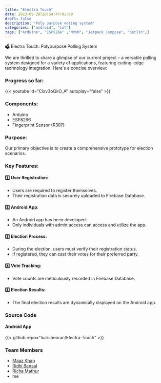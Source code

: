 ```yaml
---
title: "Electra Touch"
date: 2023-09-28T20:54:47+01:00
draft: false
description: "Poly purpose voting system"
categories: ["android", "iot"]
tags: ["Arduino", "ESP8266" ,"MVVM", "Jetpack Compose", "Kotlin",]
---
```


🗳️ Electra Touch: Polypurpose Polling System

We are thrilled to share a glimpse of our current project – a versatile polling system designed for a variety of applications, featuring cutting-edge technology integration. Here's a concise overview:

### Progress so far:
{{< youtube id="Cixv3oQkO_A" autoplay="false" >}}

### Components:
- Arduino
- ESP8266
- Fingerprint Sensor (R307)

### Purpose:
Our primary objective is to create a comprehensive prototype for election scenarios.

### Key Features:

#### 1️⃣ User Registration:

- Users are required to register themselves.
- Their registration data is securely uploaded to Firebase Database.

#### 2️⃣ Android App:

- An Android app has been developed.
- Only individuals with admin access can access and utilize the app.

#### 3️⃣ Election Process:

- During the election, users must verify their registration status.
- If registered, they can cast their votes for their preferred party.

#### 4️⃣ Vote Tracking:

- Vote counts are meticulously recorded in Firebase Database.

#### 5️⃣ Election Results:

- The final election results are dynamically displayed on the Android app.

### Source Code

####  Android App
{{< github repo="harisheoran/Electra-Touch" >}}

### Team Members
- [Maaz Khan](https://www.linkedin.com/in/maaz-khan-2316a31ba/)
- [Ridhi Bansal](https://www.linkedin.com/in/ridhi-bansal-84b0a120b/)
- [Richa Mathur](http://linkedin.com/in/richa-mathur-4724791bb)
- me
